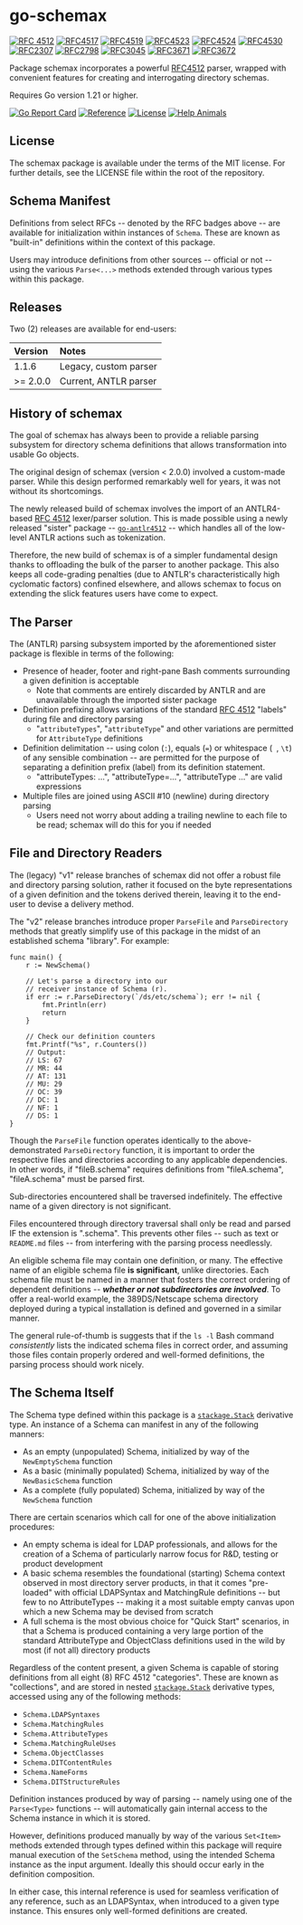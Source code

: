 # go-schemax

[![RFC 4512](https://img.shields.io/badge/RFC-4512-blue?cacheSeconds=500000)](https://datatracker.ietf.org/doc/html/rfc4512) [![RFC4517](https://img.shields.io/badge/RFC-4517-blue?cacheSeconds=500000)](https://datatracker.ietf.org/doc/html/rfc4517) [![RFC4519](https://img.shields.io/badge/RFC-4519-blue?cacheSeconds=500000)](https://datatracker.ietf.org/doc/html/rfc4519) [![RFC4523](https://img.shields.io/badge/RFC-4523-blue?cacheSeconds=500000)](https://datatracker.ietf.org/doc/html/rfc4523) [![RFC4524](https://img.shields.io/badge/RFC-4524-blue?cacheSeconds=500000)](https://datatracker.ietf.org/doc/html/rfc4524) [![RFC4530](https://img.shields.io/badge/RFC-4530-blue?cacheSeconds=500000)](https://datatracker.ietf.org/doc/html/rfc4530) [![RFC2307](https://img.shields.io/badge/RFC-2307-blue?cacheSeconds=500000)](https://datatracker.ietf.org/doc/html/rfc2307) [![RFC2798](https://img.shields.io/badge/RFC-2798-blue?cacheSeconds=500000)](https://datatracker.ietf.org/doc/html/rfc2798) [![RFC3045](https://img.shields.io/badge/RFC-3045-blue?cacheSeconds=500000)](https://datatracker.ietf.org/doc/html/rfc3045) [![RFC3671](https://img.shields.io/badge/RFC-3671-blue?cacheSeconds=500000)](https://datatracker.ietf.org/doc/html/rfc3671) [![RFC3672](https://img.shields.io/badge/RFC-3672-blue?cacheSeconds=500000)](https://datatracker.ietf.org/doc/html/rfc3672)

Package schemax incorporates a powerful [RFC4512](https://www.rfc-editor.org/rfc/rfc4512.txt) parser, wrapped with convenient features for creating and interrogating directory schemas.

Requires Go version 1.21 or higher.

[![Go Report Card](https://goreportcard.com/badge/JesseCoretta/go-schemax)](https://goreportcard.com/report/github.com/JesseCoretta/go-schemax) [![Reference](https://pkg.go.dev/badge/github.com/JesseCoretta/go-schemax.svg)](https://pkg.go.dev/github.com/JesseCoretta/go-schemax) [![License](https://img.shields.io/badge/license-MIT-brightgreen.svg?style=flat)](https://github.com/JesseCoretta/go-schemax/blob/main/LICENSE) [![Help Animals](https://img.shields.io/badge/help_animals-gray?label=%F0%9F%90%BE%20%F0%9F%98%BC%20%F0%9F%90%B6&labelColor=yellow)](https://github.com/JesseCoretta/JesseCoretta/blob/main/DONATIONS.md)

## License

The schemax package is available under the terms of the MIT license.  For further details, see the LICENSE file within the root of the repository.

## Schema Manifest

Definitions from select RFCs -- denoted by the RFC badges above -- are available for initialization within instances of `Schema`.  These are known as "built-in" definitions within the context of this package.

Users may introduce definitions from other sources -- official or not -- using the various `Parse<...>` methods extended through various types within this package.

## Releases

Two (2) releases are available for end-users:

| Version | Notes |
| :----- | :--- |
| 1.1.6 | Legacy, custom parser |
| >= 2.0.0 | Current, ANTLR parser |

## History of schemax

The goal of schemax has always been to provide a reliable parsing subsystem for directory schema definitions that allows transformation into usable Go objects.

The original design of schemax (version < 2.0.0) involved a custom-made parser. While this design performed remarkably well for years, it was not without its shortcomings. 

The newly released build of schemax involves the import of an ANTLR4-based [RFC 4512](https://www.rfc-editor.org/rfc/rfc4512.txt) lexer/parser solution. This is made possible using a newly released "sister" package -- [`go-antlr4512`](https://github.com/JesseCoretta/go-antlr4512) -- which handles all of the low-level ANTLR actions such as tokenization.

Therefore, the new build of schemax is of a simpler fundamental design thanks to offloading the bulk of the parser to another package. This also keeps all code-grading penalties (due to ANTLR's characteristically high cyclomatic factors) confined elsewhere, and allows schemax to focus on extending the slick features users have come to expect.

## The Parser

The (ANTLR) parsing subsystem imported by the aforementioned sister package is flexible in terms of the following:

  - Presence of header, footer and right-pane Bash comments surrounding a given definition is acceptable
    - Note that comments are entirely discarded by ANTLR and are unavailable through the imported sister package
  - Definition prefixing allows variations of the standard [RFC 4512](https://www.rfc-editor.org/rfc/rfc4512.txt) "labels" during file and directory parsing
    - "`attributeTypes`", "`attributeType`" and other variations are permitted for `AttributeType` definitions
  - Definition delimitation -- using colon (`:`), equals (`=`) or whitespace (` `, `\t`) of any sensible combination -- are permitted for the purpose of separating a definition prefix (label) from its definition statement.
    - "attributeTypes: ...", "attributeType=...", "attributeType ..." are valid expressions
  - Multiple files are joined using ASCII #10 (newline) during directory parsing
    - Users need not worry about adding a trailing newline to each file to be read; schemax will do this for you if needed

## File and Directory Readers

The (legacy) "v1" release branches of schemax did not offer a robust file and directory parsing solution, rather it focused on the byte representations of a given definition and the tokens derived therein, leaving it to the end-user to devise a delivery method.

The "v2" release branches introduce proper `ParseFile` and `ParseDirectory` methods that greatly simplify use of this package in the midst of an established schema "library".  For example:

```
func main() {
	r := NewSchema()

	// Let's parse a directory into our
	// receiver instance of Schema (r).
	if err := r.ParseDirectory(`/ds/etc/schema`); err != nil {
		fmt.Println(err)
		return
	}

	// Check our definition counters
	fmt.Printf("%s", r.Counters())
	// Output:
	// LS: 67
	// MR: 44
	// AT: 131
	// MU: 29
	// OC: 39
	// DC: 1
	// NF: 1
	// DS: 1
}
```

Though the `ParseFile` function operates identically to the above-demonstrated `ParseDirectory` function, it is important to order the respective files and directories according to any applicable dependencies.  In other words, if "fileB.schema" requires definitions from "fileA.schema", "fileA.schema" must be parsed first.

Sub-directories encountered shall be traversed indefinitely. The effective name of a given directory is not significant.

Files encountered through directory traversal shall only be read and parsed IF the extension is ".schema".  This prevents other files -- such as text or `README.md` files -- from interfering with the parsing process needlessly.

An eligible schema file may contain one definition, or many. The effective name of an eligible schema file **is significant**, unlike directories.  Each schema file must be named in a manner that fosters the correct ordering of dependent definitions -- **_whether or not subdirectories are involved_**. To offer a real-world example, the 389DS/Netscape schema directory deployed during a typical installation is defined and governed in a similar manner.

The general rule-of-thumb is suggests that if the `ls -l` Bash command _consistently_ lists the indicated schema files in correct order, and assuming those files contain properly ordered and well-formed definitions, the parsing process should work nicely.

## The Schema Itself

The Schema type defined within this package is a [`stackage.Stack`](https://pkg.go.dev/github.com/JesseCoretta/go-stackage#Stack) derivative type.  An instance of a Schema can manifest in any of the following manners:

  - As an empty (unpopulated) Schema, initialized by way of the `NewEmptySchema` function
  - As a basic (minimally populated) Schema, initialized by way of the `NewBasicSchema` function
  - As a complete (fully populated) Schema, initialized by way of the `NewSchema` function

There are certain scenarios which call for one of the above initialization procedures:

  - An empty schema is ideal for LDAP professionals, and allows for the creation of a Schema of particularly narrow focus for R&D, testing or product development
  - A basic schema resembles the foundational (starting) Schema context observed in most directory server products, in that it comes "pre-loaded" with official LDAPSyntax and MatchingRule definitions -- but few to no AttributeTypes -- making it a most suitable empty canvas upon which a new Schema may be devised from scratch
  - A full schema is the most obvious choice for "Quick Start" scenarios, in that a Schema is produced containing a very large portion of the standard AttributeType and ObjectClass definitions used in the wild by most (if not all) directory products

Regardless of the content present, a given Schema is capable of storing definitions from all eight (8) RFC 4512 "categories".  These are known as "collections", and are stored in nested [`stackage.Stack`](https://pkg.go.dev/github.com/JesseCoretta/go-stackage#Stack) derivative types, accessed using any of the following methods:

  - `Schema.LDAPSyntaxes`
  - `Schema.MatchingRules`
  - `Schema.AttributeTypes`
  - `Schema.MatchingRuleUses`
  - `Schema.ObjectClasses`
  - `Schema.DITContentRules`
  - `Schema.NameForms`
  - `Schema.DITStructureRules`

Definition instances produced by way of parsing -- namely using one of the `Parse<Type>` functions -- will automatically gain internal access to the Schema instance in which it is stored.

However, definitions produced manually by way of the various `Set<Item>` methods extended through types defined within this package will require manual execution of the `SetSchema` method, using the intended Schema instance as the input argument.  Ideally this should occur early in the definition composition.

In either case, this internal reference is used for seamless verification of any reference, such as an LDAPSyntax, when introduced to a given type instance.  This ensures only well-formed definitions are created.
